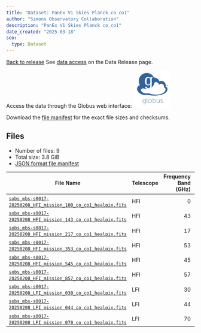 ```yaml
---
title: "Dataset: PanEx V1 Skies Planck co co1"
author: "Simons Observatory Collaboration"
description: "PanEx V1 Skies Planck co_co1"
date_created: "2025-03-18"
seo:
  type: Dataset
---
```


[Back to release](./panexv1-planck.html#datasets)
See [data access](./panexv1-planck.html#data-access) on the Data Release page.

Access the data through the Globus web interface: [![Download via Globus](images/globus-logo.png)](https://app.globus.org/file-manager?origin_id=53b2a147-ae9d-4bbf-9d18-3b46d133d4bb&origin_path=%2Fpanexp_v1_planck%2Fco_co1%2F)

Download the [file manifest](https://g-0a470a.6b7bd8.0ec8.data.globus.org/panexp_v1_planck/co_co1/manifest.json) for the exact file sizes and checksums.

## Files

- Number of files: 9
- Total size: 3.8 GiB
- [JSON format file manifest](https://g-0a470a.6b7bd8.0ec8.data.globus.org/panexp_v1_planck/co_co1/manifest.json)

|                                                                                             File Name                                                                                             | Telescope | Frequency Band (GHz) | Pixelization |   Size    |
| ------------------------------------------------------------------------------------------------------------------------------------------------------------------------------------------------- | --------- | -------------------: | ------------ | --------- |
| [`sobs_mbs-s0017-20250208_HFI_mission_100_co_co1_healpix.fits`](https://g-0a470a.6b7bd8.0ec8.data.globus.org/panexp_v1_planck/co_co1/sobs_mbs-s0017-20250208_HFI_mission_100_co_co1_healpix.fits) | HFI       |                    0 | healpix      | 576.0 MiB |
| [`sobs_mbs-s0017-20250208_HFI_mission_143_co_co1_healpix.fits`](https://g-0a470a.6b7bd8.0ec8.data.globus.org/panexp_v1_planck/co_co1/sobs_mbs-s0017-20250208_HFI_mission_143_co_co1_healpix.fits) | HFI       |                   43 | healpix      | 576.0 MiB |
| [`sobs_mbs-s0017-20250208_HFI_mission_217_co_co1_healpix.fits`](https://g-0a470a.6b7bd8.0ec8.data.globus.org/panexp_v1_planck/co_co1/sobs_mbs-s0017-20250208_HFI_mission_217_co_co1_healpix.fits) | HFI       |                   17 | healpix      | 576.0 MiB |
| [`sobs_mbs-s0017-20250208_HFI_mission_353_co_co1_healpix.fits`](https://g-0a470a.6b7bd8.0ec8.data.globus.org/panexp_v1_planck/co_co1/sobs_mbs-s0017-20250208_HFI_mission_353_co_co1_healpix.fits) | HFI       |                   53 | healpix      | 576.0 MiB |
| [`sobs_mbs-s0017-20250208_HFI_mission_545_co_co1_healpix.fits`](https://g-0a470a.6b7bd8.0ec8.data.globus.org/panexp_v1_planck/co_co1/sobs_mbs-s0017-20250208_HFI_mission_545_co_co1_healpix.fits) | HFI       |                   45 | healpix      | 576.0 MiB |
| [`sobs_mbs-s0017-20250208_HFI_mission_857_co_co1_healpix.fits`](https://g-0a470a.6b7bd8.0ec8.data.globus.org/panexp_v1_planck/co_co1/sobs_mbs-s0017-20250208_HFI_mission_857_co_co1_healpix.fits) | HFI       |                   57 | healpix      | 576.0 MiB |
| [`sobs_mbs-s0017-20250208_LFI_mission_030_co_co1_healpix.fits`](https://g-0a470a.6b7bd8.0ec8.data.globus.org/panexp_v1_planck/co_co1/sobs_mbs-s0017-20250208_LFI_mission_030_co_co1_healpix.fits) | LFI       |                   30 | healpix      | 144.0 MiB |
| [`sobs_mbs-s0017-20250208_LFI_mission_044_co_co1_healpix.fits`](https://g-0a470a.6b7bd8.0ec8.data.globus.org/panexp_v1_planck/co_co1/sobs_mbs-s0017-20250208_LFI_mission_044_co_co1_healpix.fits) | LFI       |                   44 | healpix      | 144.0 MiB |
| [`sobs_mbs-s0017-20250208_LFI_mission_070_co_co1_healpix.fits`](https://g-0a470a.6b7bd8.0ec8.data.globus.org/panexp_v1_planck/co_co1/sobs_mbs-s0017-20250208_LFI_mission_070_co_co1_healpix.fits) | LFI       |                   70 | healpix      | 144.0 MiB |
